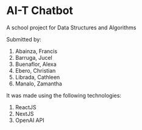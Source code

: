 # AI-T Chatbot
A school project for Data Structures and Algorithms

Submitted by:
1. Abainza, Francis
2. Barruga, Jucel
3. Buenaflor, Alexa
4. Ebero, Christian
5. Librada, Cathleen
6. Manalo, Zamantha

It was made using the following technologies:
1. ReactJS
2. NextJS
3. OpenAI API